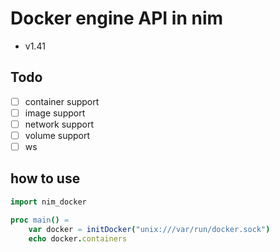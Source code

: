 # Docker engine API in nim
- v1.41

## Todo
- [ ] container support
- [ ] image support
- [ ] network support
- [ ] volume support
- [ ] ws

## how to use

```nim
import nim_docker

proc main() =
    var docker = initDocker("unix:///var/run/docker.sock")
    echo docker.containers

```
